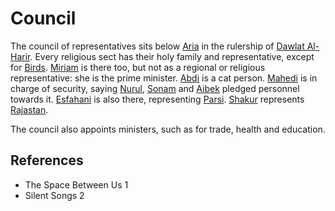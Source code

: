 # Council
The council of representatives sits below [Aria](wiki/Person/Aria.md) in the rulership of [Dawlat Al-Harir](wiki/Location/Dawlat%20Al-Harir.md). Every religious sect has their holy family and representative, except for [Birds](wiki/Bird).
[Miriam](wiki/Person/Miriam.md) is there too, but not as a regional or religious representative: she is the prime minister.
[Abdi](wiki/Person/Abdi.md) is a cat person.
[Mahedi](wiki/Mahedi) is in charge of security, saying [Nurul](wiki/Nurul), [Sonam](wiki/Sonam) and [Aibek](wiki/Aibek) pledged personnel towards it.
[Esfahani](wiki/Person/Esfahani.md) is also there, representing [Parsi](wiki/Location/Region/Parsi.md).
[Shakur](wiki/Person/Shakur.md) represents [Rajastan](wiki/Location/Region/Rajastan.md).

The council also appoints ministers, such as for trade, health and education.

## References
- The Space Between Us 1
- Silent Songs 2
